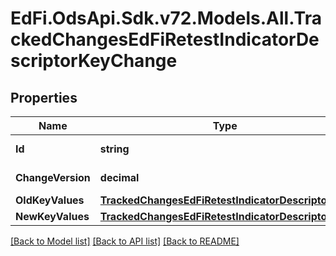 # EdFi.OdsApi.Sdk.v72.Models.All.TrackedChangesEdFiRetestIndicatorDescriptorKeyChange

## Properties

Name | Type | Description | Notes
------------ | ------------- | ------------- | -------------
**Id** | **string** | Resource identifier | [optional] 
**ChangeVersion** | **decimal** | Change version | [optional] 
**OldKeyValues** | [**TrackedChangesEdFiRetestIndicatorDescriptorKey**](TrackedChangesEdFiRetestIndicatorDescriptorKey.md) |  | [optional] 
**NewKeyValues** | [**TrackedChangesEdFiRetestIndicatorDescriptorKey**](TrackedChangesEdFiRetestIndicatorDescriptorKey.md) |  | [optional] 

[[Back to Model list]](../../README.md#documentation-for-models) [[Back to API list]](../../README.md#documentation-for-api-endpoints) [[Back to README]](../../README.md)

